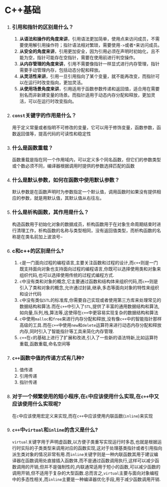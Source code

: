 # C++基础



1. ### 引用和指针的区别是什么？
   1. **从语法和操作的角度来讲**，引用语法更加简单，使用点来访问成员，不需要使用解引用操作符；指针语法相对繁琐，需要使用`->`或者`*`来访问成员。
   2. **从安全的角度来讲**，引用更加安全，因为引用必须在声明时初始化，且不能为空，指针可能存在空指针，需要在使用前进行判空操作。
   3. **从内存管理的角度来讲**，引用不需要像指针一样显式进行内存管理，指针需要手动管理内存，包括动态分配和释放。
   4. **从灵活性来讲**，引用一旦引用指向了某个变量，就不能再改变，而指针可以在运行时改变指向，更加灵活。
   5. **从使用场景角度来讲**，引用适用于函数参数传递和返回值，适合用在需要别名而非新建变量的场景。而指针适用于动态内存分配和释放，更加灵活，可以在运行时改变指向。
2.  ### `const`关键字的作用是什么？

    用于定义常量或者指明不可修改的变量，它可以用于修饰变量，函数参数，函数返回值等，提高代码的可读性和稳定性
3.  ### 什么是函数重载？

    函数重载是指在同一个作用域内，可以定义多个同名函数，但它们的参数类型或个数必须不同，编译器根据调用时提供的参数选择匹配的函数
4.  ### 什么是默认参数，如何在函数中使用默认参数？

    默认参数是在函数声明时为参数指定一个默认值，调用函数时如果没有提供相应的参数，就是用默认值，其默认值从右往左。
5.  ### 什么是析构函数，其作用是什么？

    构造函数用于初始化对象的数据成员，析构函数用于在对象生命周期结束时进行清理工作，析构函数的名称与类型相同，没有返回值类型，而析构函数的名称是在类名前加上波浪号`~`
6.  ### c和c++的区别是什么?
    1. `c`是一门面向过程的编程语言,主要关注函数和过程的设计,而`c++`则是一门既支持面向对象也支持面向过程的编程语言,你既可以选择使用类和对象来组织代码,也可以选择使用传统的过程式编程方式.
    2. `c`中没有类和对象的概念,它主要通过函数和结构体来组织代码,而`c++`则是引入了类和对象的概念,允许通过封装,继承,多态等面向对象的特性来组织和设计代码
    3. `c`中没有类似`STL`的标准库,你需要自己实现或者使用第三方库来处理常见的数据结构和算法.而在`c++`中引入了`STL`,提供了丰富的通用数据结构和算法,如向量,队列,栈,算法等,这使得在`c++`中更容易实现复杂的数据结构和算法
    4. `c`中使用`malloc`和`free`来进行内存分配和释放,没有像`c++`中的智能指针那样高级的工具.而在`c++`中使用`new`和`delete`运算符来进行动态内存分配和释放内存,同时引入了智能指针等工具来简化内存管理.
    5. `c++`在`c`的基础上进行了扩展和改进,引入了一些新的语法特新,比如运算符重载,函数重载,命名空间等
7. ### `c++`函数中值的传递方式有几种?
   1. 值传递
   2. 引用传递
   3. 指针传递
8. ### 对于一个频繁使用的短小程序,在`c`中应该使用什么实现,在`c++`中又应该使用什么实现呢?
   在`c`中应该使用宏定义来实现,而在`c++`中应该使用内联函数(`inline`)来实现
9. ### `c++`中`virtual`和`inline`的含义是什么?
   `virtual`关键字用于声明虚函数,以方便子类重写实现运行时多态,也就是根据运行时实际的子类类型来调用对应的函数实现,这对于处理基类指针或者引用指向派生类对象的情况非常有用.而`inline`关键字则是一种内联函数其用于建议编译器在函数调用处直接插入函数体,而不是通过函数调用执行,这样可以减少函数调用的开销,但并不是强制性的,内联通常适用于短小的函数,可以减少函数的调用开销,但不适用于复杂的大型函数.总而言之,`virtual`主要与面向对象编程中的多态性相关,而`inline`主要是一种编译器优化手段,用于减少函数调用开销.
   